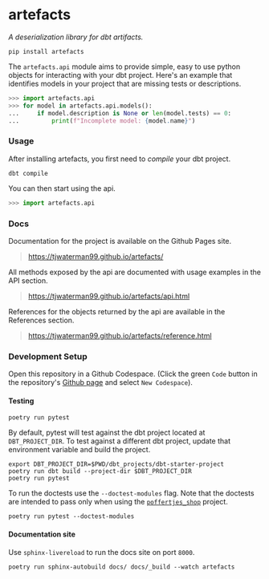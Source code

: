 # artefacts

_A deserialization library for dbt artifacts._

```
pip install artefacts
```

The `artefacts.api` module aims to provide simple, easy to use python objects for interacting with your dbt project. Here's an example that identifies models in your project that are missing tests or descriptions.

```py
>>> import artefacts.api
>>> for model in artefacts.api.models():
...     if model.description is None or len(model.tests) == 0:
...         print(f"Incomplete model: {model.name}")

```

### Usage

After installing artefacts, you first need to _compile_ your dbt project.

```
dbt compile
```

You can then start using the api.

```py
>>> import artefacts.api
```

### Docs

Documentation for the project is available on the Github Pages site.

> https://tjwaterman99.github.io/artefacts/

All methods exposed by the api are documented with usage examples in the API section.

> https://tjwaterman99.github.io/artefacts/api.html

References for the objects returned by the api are available in the References section.

> https://tjwaterman99.github.io/artefacts/reference.html

### Development Setup

Open this repository in a Github Codespace. (Click the green `Code` button in the repository's [Github page](https://github.com/tjwaterman99/artefacts) and select `New Codespace`).

#### Testing

```
poetry run pytest
```

By default, pytest will test against the dbt project located at `DBT_PROJECT_DIR`. To test against a different dbt project, update that environment variable and build the project.

```
export DBT_PROJECT_DIR=$PWD/dbt_projects/dbt-starter-project
poetry run dbt build --project-dir $DBT_PROJECT_DIR
poetry run pytest
```

To run the doctests use the `--doctest-modules` flag. Note that the doctests are intended to pass only when using the [`poffertjes_shop`](https://github.com/tjwaterman99/poffertjes_shop) project.

```
poetry run pytest --doctest-modules
```

#### Documentation site

Use `sphinx-livereload` to run the docs site on port `8000`.

```
poetry run sphinx-autobuild docs/ docs/_build --watch artefacts
```